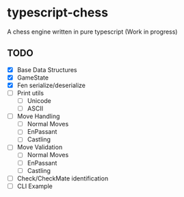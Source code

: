 # typescript-chess

A chess engine written in pure typescript (Work in progress)

## TODO
- [x] Base Data Structures
- [x] GameState
- [x] Fen serialize/deserialize
- [ ] Print utils
  - [ ] Unicode
  - [ ] ASCII
- [ ] Move Handling
  - [ ] Normal Moves
  - [ ] EnPassant
  - [ ] Castling
- [ ] Move Validation
  - [ ] Normal Moves
  - [ ] EnPassant
  - [ ] Castling
- [ ] Check/CheckMate identification
- [ ] CLI Example
